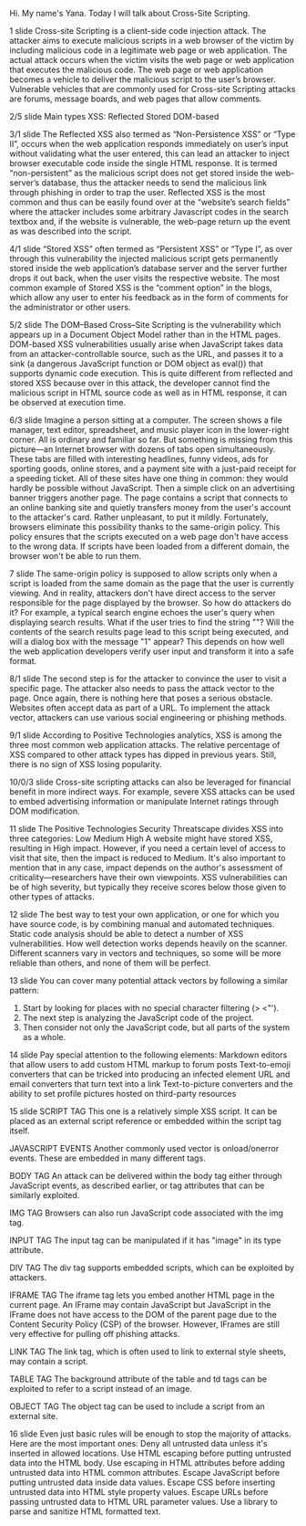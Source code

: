 Hi. My name's Yana. Today I will talk about Cross-Site Scripting.

1 slide
Cross-site Scripting is a client-side code injection attack. The attacker aims to execute malicious scripts in a web browser of the victim by including malicious code in a legitimate web page or web application. The actual attack occurs when the victim visits the web page or web application that executes the malicious code. The web page or web application becomes a vehicle to deliver the malicious script to the user’s browser. Vulnerable vehicles that are commonly used for Cross-site Scripting attacks are forums, message boards, and web pages that allow comments.

2/5 slide
Main types XSS:
Reflected
Stored
DOM-based

3/1 slide
The Reflected XSS also termed as “Non-Persistence XSS” or “Type II”, occurs when the web application responds immediately on user’s input without validating what the user entered, this can lead an attacker to inject browser executable code inside the single HTML response. It is termed “non-persistent” as the malicious script does not get stored inside the web-server’s database, thus the attacker needs to send the malicious link through phishing in order to trap the user. Reflected XSS is the most common and thus can be easily found over at the “website’s search fields” where the attacker includes some arbitrary Javascript codes in the search textbox and, if the website is vulnerable, the web-page return up the event as was described into the script.

4/1 slide
“Stored XSS” often termed as “Persistent XSS” or “Type I”,  as over through this vulnerability the injected malicious script gets permanently stored inside the web application’s database server and the server further drops it out back, when the user visits the respective website. The most common example of Stored XSS is the “comment option” in the blogs, which allow any user to enter his feedback as in the form of comments for the administrator or other users.

5/2 slide
The DOM–Based Cross–Site Scripting is the vulnerability which appears up in a Document Object Model rather than in the HTML pages. DOM-based XSS vulnerabilities usually arise when JavaScript takes data from an attacker-controllable source, such as the URL, and passes it to a sink (a dangerous JavaScript function or DOM object as eval()) that supports dynamic code execution.
This is quite different from reflected and stored XSS because over in this attack, the developer cannot find the malicious script in HTML source code as well as in HTML response, it can be observed at execution time.

6/3 slide
Imagine a person sitting at a computer. The screen shows a file manager, text editor, spreadsheet, and music player icon in the lower-right corner. All is ordinary and familiar so far. But something is missing from this picture—an Internet browser with dozens of tabs open simultaneously. These tabs are filled with interesting headlines, funny videos, ads for sporting goods, online stores, and a payment site with a just-paid receipt for a speeding ticket. All of these sites have one thing in common: they would hardly be possible without JavaScript. Then a simple click on an advertising banner triggers another page. The page contains a script that connects to an online banking site and quietly transfers money from the user's account to the attacker's card. Rather unpleasant, to put it mildly. Fortunately, browsers eliminate this possibility thanks to the same-origin policy. This policy ensures that the scripts executed on a web page don't have access to the wrong data. If scripts have been loaded from a different domain, the browser won't be able to run them.

7 slide
The same-origin policy is supposed to allow scripts only when a script is loaded from the same domain as the page that the user is currently viewing. And in reality, attackers don't have direct access to the server responsible for the page displayed by the browser. So how do attackers do it? For example, a typical search engine echoes the user's query when displaying search results. What if the user tries to find the string "<script> alert (1) </script>"? Will the contents of the search results page lead to this script being executed, and will a dialog box with the message "1" appear? This depends on how well the web application developers verify user input and transform it into a safe format.

8/1 slide
The second step is for the attacker to convince the user to visit a specific page. The attacker also needs to pass the attack vector to the page. Once again, there is nothing here that poses a serious obstacle. Websites often accept data as part of a URL. To implement the attack vector, attackers can use various social engineering or phishing methods.

9/1 slide
According to Positive Technologies analytics, XSS is among the three most common web application attacks. The relative percentage of XSS compared to other attack types has dipped in previous years. Still, there is no sign of XSS losing popularity.

10/0/3 slide
Cross-site scripting attacks can also be leveraged for financial benefit in more indirect ways. For example, severe XSS attacks can be used to embed advertising information or manipulate Internet ratings through DOM modification.

11 slide
The Positive Technologies Security Threatscape divides XSS into three categories:
Low
Medium
High
A website might have stored XSS, resulting in High impact. However, if you need a certain level of access to visit that site, then the impact is reduced to Medium.
It's also important to mention that in any case, impact depends on the author's assessment of criticality—researchers have their own viewpoints. XSS vulnerabilities can be of high severity, but typically they receive scores below those given to other types of attacks.

12 slide
The best way to test your own application, or one for which you have source code, is by combining manual and automated techniques. Static code analysis should be able to detect a number of XSS vulnerabilities.
How well detection works depends heavily on the scanner. Different scanners vary in vectors and techniques, so some will be more reliable than others, and none of them will be perfect.

13 slide
You can cover many potential attack vectors by following a similar pattern:
1. Start by looking for places with no special character filtering (> <"').
2. The next step is analyzing the JavaScript code of the project.
3. Then consider not only the JavaScript code, but all parts of the system as a whole.

14 slide
Pay special attention to the following elements:
Markdown editors that allow users to add custom HTML markup to forum posts
Text-to-emoji converters that can be tricked into producing an infected element
URL and email converters that turn text into a link
Text-to-picture converters and the ability to set profile pictures hosted on third-party resources

15 slide
SCRIPT TAG
This one is a relatively simple XSS script. It can be placed as an external script reference or embedded within the script tag itself.

JAVASCRIPT EVENTS
Another commonly used vector is onload/onerror events. These are embedded in many different tags.

BODY TAG
An attack can be delivered within the body tag either through JavaScript events, as described earlier, or tag attributes that can be similarly exploited.

IMG TAG
Browsers can also run JavaScript code associated with the img tag.

INPUT TAG
The input tag can be manipulated if it has "image" in its type attribute.

DIV TAG
The div tag supports embedded scripts, which can be exploited by attackers.

IFRAME TAG
The iframe tag lets you embed another HTML page in the current page. An IFrame may contain JavaScript but JavaScript in the IFrame does not have access to the DOM of the parent page due to the Content Security Policy (CSP) of the browser. However, IFrames are still very effective for pulling off phishing attacks.

LINK TAG
The link tag, which is often used to link to external style sheets, may contain a script.

TABLE TAG
The background attribute of the table and td tags can be exploited to refer to a script instead of an image.

OBJECT TAG
The object tag can be used to include a script from an external site.

16 slide
Even just basic rules will be enough to stop the majority of attacks. Here are the most important ones: 
Deny all untrusted data unless it's inserted in allowed locations.
Use HTML escaping before putting untrusted data into the HTML body.
Use escaping in HTML attributes before adding untrusted data into HTML common attributes.
Escape JavaScript before putting untrusted data inside data values.
Escape CSS before inserting untrusted data into HTML style property values.
Escape URLs before passing untrusted data to HTML URL parameter values.
Use a library to parse and sanitize HTML formatted text.